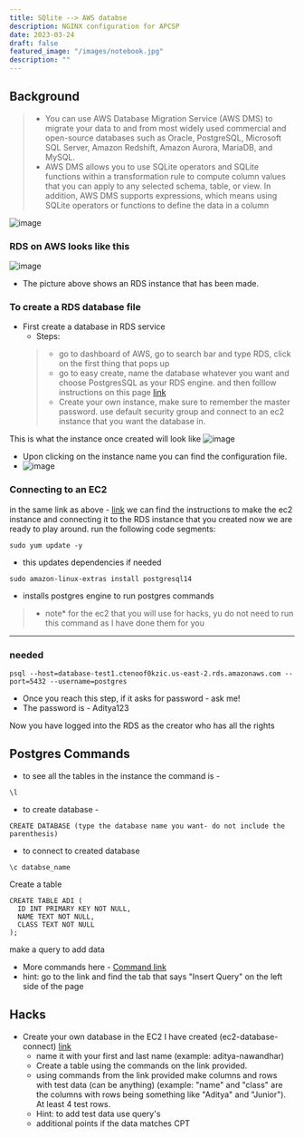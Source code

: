 ```yaml
---
title: SQlite --> AWS databse
description: NGINX configuration for APCSP
date: 2023-03-24
draft: false
featured_image: "/images/notebook.jpg"
description: ""
---
```


## Background

> - You can use AWS Database Migration Service (AWS DMS) to migrate your data to and from most widely used commercial and open-source databases such as Oracle, PostgreSQL, Microsoft SQL Server, Amazon Redshift, Amazon Aurora, MariaDB, and MySQL.
> - AWS DMS allows you to use SQLite operators and SQLite functions within a transformation rule to compute column values that you can apply to any selected schema, table, or view. In addition, AWS DMS supports expressions, which means using SQLite operators or functions to define the data in a column

![image](https://user-images.githubusercontent.com/108041389/227831084-10ab2eb9-bb51-42c4-bdab-4620ba315898.png)

### RDS on AWS looks like this 
![image](https://user-images.githubusercontent.com/108041389/229413905-09da8795-6846-4c3c-8c2a-219924f1363b.png)
- The picture above shows an RDS instance that has been made. 

### To create a RDS database file 

- First create a database in RDS service
    - Steps:
    > - go to dashboard of AWS, go to search bar and type RDS, click on the first thing that pops up
    > - go to easy create, name the database whatever you want and choose PostgresSQL as your RDS engine. and then folllow instructions on this page [link](https://docs.aws.amazon.com/AmazonRDS/latest/UserGuide/CHAP_GettingStarted.CreatingConnecting.PostgreSQL.html)
    > - Create your own instance, make sure to remember the master password. use default security group and connect to an ec2 instance that you want the database in. 

This is what the instance once created will look like
![image](https://user-images.githubusercontent.com/108041389/229413905-09da8795-6846-4c3c-8c2a-219924f1363b.png)
- Upon clicking on the instance name you can find the configuration file.
- ![image](https://user-images.githubusercontent.com/108041389/229414099-4a6e65fa-097a-42bc-bdfc-d043847b27b4.png)


### Connecting to an EC2 
in the same link as above - [link](https://docs.aws.amazon.com/AmazonRDS/latest/UserGuide/CHAP_GettingStarted.CreatingConnecting.PostgreSQL.html)
we can find the instructions to make the ec2 instance and connecting it to the RDS instance that you created now we are ready to play around. 
run the following code segments:
``` 
sudo yum update -y 

```
- this updates dependencies if needed
```
sudo amazon-linux-extras install postgresql14
```
- installs postgres engine to run postgres commands 
> - note* for the ec2 that you will use for hacks, yu do not need to run this command as I have done them for you

----
### needed
```
psql --host=database-test1.ctenoof0kzic.us-east-2.rds.amazonaws.com --port=5432 --username=postgres
```
- Once you reach this step, if it asks for password - ask me!
- The password is - Aditya123

Now you have logged into the RDS as the creator who has all the rights

## Postgres Commands
- to see all the tables in the instance the command is - 
```
\l
```

- to create database -
```
CREATE DATABASE (type the database name you want- do not include the parenthesis)
```

- to connect to created database
```
\c databse_name 
```

Create a table
```
CREATE TABLE ADI (
  ID INT PRIMARY KEY NOT NULL,
  NAME TEXT NOT NULL,
  CLASS TEXT NOT NULL
);

```
make a query to add data
- More commands here - [Command link](https://www.tutorialspoint.com/postgresql/postgresql_create_table.htm)
- hint: go to the link and find the tab that says "Insert Query" on the left side of the page

## Hacks
- Create your own database in the EC2 I have created (ec2-database-connect) [link](https://us-east-2.console.aws.amazon.com/ec2-instance-connect/ssh?region=us-east-2&connType=standard&instanceId=i-0b50ea469df9c3f8b&osUser=ec2-user&sshPort=22#/)
    - name it with your first and last name (example:  aditya-nawandhar)
    - Create a table using the commands on the link provided.
    - using commands from the link provided make columns and rows with test data (can be anything) (example: "name" and "class" are the columns with rows being something like "Aditya" and "Junior"). At least 4 test rows.
    - Hint: to add test data use query's
    - additional points if the data matches CPT
